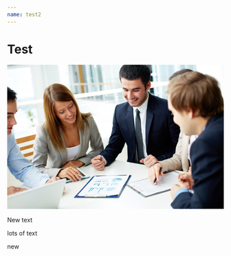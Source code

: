 ```yaml
---
name: test2
---
```



# Test

![meeting](/assets/images/uploads/5a9d3d5bd38bc104company-name-change-process.jpg "meeting_title")

New text 

lots of text

new
